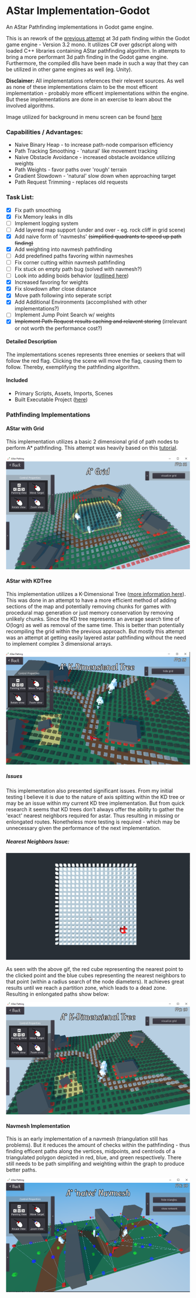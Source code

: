# AStar Implementation-Godot #
An AStar Pathfinding implementations in Godot game engine.

This is an rework of the [previous attempt](https://gitlab.com/jszajek/astar-godot) at 3d path finding within the Godot game engine - Version 3.2 mono. 
It utilizes C# over gdscript along with loaded C++ libraries containing AStar pathfinding algorithm. In attempts
to bring a more performant 3d path finding in the Godot game engine. Furthermore, the compiled dlls have been made in such
a way that they can be utilized in other game engines as well (eg. Unity).


**Disclaimer:** All implementations references their relevent sources. As well as none of these implementations claim to be the
most efficent implementation - probably more efficent implementations within the engine. 
But these implementations are done in an exercise to learn about the involved algorithms. 

Image utilized for background in menu screen can be found [here](https://www.clipart.email/download/4510544.html)

### Capabilities / Advantages: ###
* Naive Binary Heap - to increase path-node comparison efficiency
* Path Tracking Smoothing - 'natural' like movement tracking
* Naive Obstacle Avoidance - increased obstacle avoidance utilizing weights
* Path Weights - favor paths over 'rough' terrain
* Gradient Slowdown - 'natural' slow down when approaching target
* Path Request Trimming - replaces old requests

### Task List: ###
- [x] Fix path smoothing
- [x] Fix Memory leaks in dlls
- [ ] Implement logging system
- [ ] Add layered map support (under and over - eg. rock cliff in grid scene)
- [x] Add naive form of 'navmeshs' ~~(simplified quadrants to speed up path finding)~~
- [x] Add weighting into navmesh pathfinding
- [ ] Add predefined paths favoring within navmeshes
- [ ] Fix corner cutting within navmesh pathfinding
- [ ] Fix stuck on empty path bug (solved with navmesh?)
- [ ] Look into adding boids behavior ([outlined here](https://cs.stanford.edu/people/eroberts/courses/soco/projects/2008-09/modeling-natural-systems/boids.html))
- [x] Increased favoring for weights
- [x] Fix slowdown after close distance
- [x] Move path following into seperate script
- [x] Add Additional Environments (accomplished with other implementations?)
- [ ] Implement Jump Point Search w/ weights
- [x] ~~Implement Path Request results caching and relavent storing~~ (irrelevant or not worth the performance cost?)

#### Detailed Description ####
The implementations scenes represents three enemies or seekers that will follow the red flag.
Clicking the scene will move the flag, causing them to follow. Thereby, exemplifying
the pathfinding algorithm.

#### Included ####
* Primary Scripts, Assets, Imports, Scenes
* Built Executable Project ([here](/_Build/Build_1.5/))


### Pathfinding Implementations ###

#### AStar with Grid ####
This implementation utilizes a basic 2 dimensional grid of path nodes to perform A* pathfinding. This attempt was
heavily based on this [tutorial](https://www.youtube.com/playlist?list=PLFt_AvWsXl0cq5Umv3pMC9SPnKjfp9eGW).

![alt text](/AStar_Grid_Example.png)

#### AStar with KDTree ####
This implementation utilizes a K-Dimensional Tree ([more information here](https://en.wikipedia.org/wiki/K-d_tree)).
This was done in an attempt to have a more efficient method of adding sections of the map and potentially removing chunks
for games with procedural map generation or just memory conservation by removing unlikely chunks. Since the KD tree 
represents an average search time of O(logn) as well as removal of the same time. This is better than potentially
recompiling the grid within the previous approach. But mostly this attempt was an attempt at getting easily layered
astar pathfinding without the need to implement complex 3 dimensional arrays.

![alt text](/AStar_KDTree_Example.png)

##### Issues #####
This implementation also presented significant issues. From my initial testing I believe it is due to the nature of 
axis splitting within the KD tree or may be an issue within my current KD tree implementation. But from
quick research it seems that KD trees don't always offer the ability to gather the 'exact' nearest neighbors
required for astar. Thus resulting in missing or enlongated routes. Nonetheless more testing is required - 
which may be unnecessary given the performance of the next implementation.

##### Nearest Neighbors Issue: #####
![alt text](/KDTree_Issue.gif)

As seen with the above gif, the red cube representing the nearest point to the clicked point and the 
blue cubes representing the nearest neighbors to that point (within a radius search of the node diameters).
It achieves great results until we reach a partition zone, which leads to a dead zone. Resulting in 
enlongated paths show below:

![alt text](/AStar_KDTree_Issue.png)


#### Navmesh Implementation ####
This is an early implementation of a navmesh (triangulation still has problems). But it reduces the amount of checks
within the pathfinding - thus finding efficent paths along the vertices, midpoints, and centriods of a triangulated
polygon depicted in red, blue, and green respectively. There still needs to be path simplifing and weighting within
the graph to produce better paths.

![alt text](/AStar_Navmesh_Example.png)
